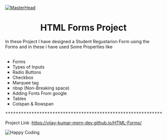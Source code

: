 [![MasterHead](http://gifimgs.com/animations/words/welcome-signs/welcome_cat.gif)](https://rishavchanda.io)
<h1 align="center">HTML Forms Project </h1>
<p>In these Project I have designed a Student Regustarion Form using the Forms and in these i have used Some Properties like <br> <br>

<ul type="Square">
  <li>Forms</li>
  <li>Types of Inputs</li>
  <li>Radio Buttons</li>
   <li>Checkbox</li>
  <li>Marquee tag</li>
  <li>nbsp (Non-Breaking space)</li>
  <li>Adding Fonts From google</li>
   <li>Tables</li>
  <li>Colspan & Rowspan</li>
  
  
</ul>
 
</p >

<pre>****************************************************************************************************************</pre>


Project Link :https://vijay-kumar-mern-dev.github.io/HTML-Forms/<br>

<img src="https://acegif.com/wp-content/uploads/thanks-for-watching.gif" alt="Happy Coding"  >
